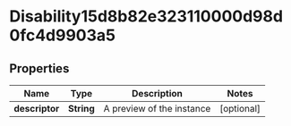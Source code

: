 

# Disability15d8b82e323110000d98d0fc4d9903a5


## Properties

| Name | Type | Description | Notes |
|------------ | ------------- | ------------- | -------------|
|**descriptor** | **String** | A preview of the instance |  [optional] |



